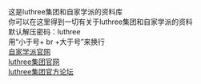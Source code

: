 这是luthree集团和自家学派的资料库
<br>
你可以在这里得到一切有关于luthree集团和自家学派的资料
<br>
默认解压密码：luthree
<br>
用“小于号+ br +大于号”来换行
<br>
[自家学派官网](http://zjxp.mysxl.cn)
<br>
[luthree集团官网](http://luthreejt.mysxl.cn)
<br>
[luthree集团官方论坛](http://threebbd.forums-free.com)

